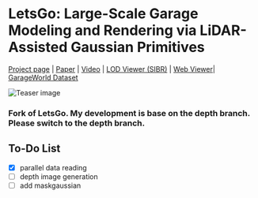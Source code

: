 # LetsGo: Large-Scale Garage Modeling and Rendering via LiDAR-Assisted Gaussian Primitives
<!-- Jiadi Cui*, Junming Cao*, Fuqiang Zhao*, Zhipeng He, Yifan Chen, Yuhui Zhong, Lan Xu, Yujiao Shi, Yingliang Zhang†, Jingyi Yu† -->

[Project page](https://zhaofuq.github.io/LetsGo/) | [Paper](https://dl.acm.org/doi/pdf/10.1145/3687762) | [Video](https://www.youtube.com/watch?v=fs42UBKvGRw) | [LOD Viewer (SIBR)](https://zhaofuq.github.io/LetsGo/) | [Web Viewer](https://zhaofuq.github.io/LetsGo/)| [GarageWorld Dataset](https://zhaofuq.github.io/LetsGo/) <br>

![Teaser image](assets/teaser.jpg)

### Fork of LetsGo. My development is base on the depth branch. Please switch to the depth branch.

## To-Do List

- [x] parallel data reading
- [ ] depth image generation
- [ ] add maskgaussian
